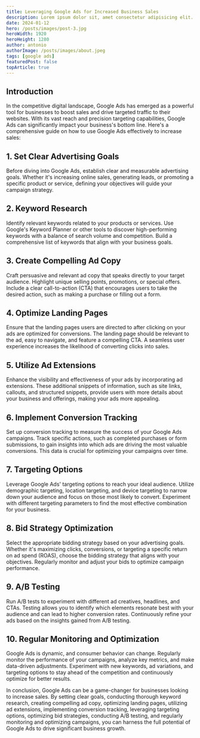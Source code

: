 ```yaml
---
title: Leveraging Google Ads for Increased Business Sales
description: Lorem ipsum dolor sit, amet consectetur adipisicing elit. Hic eos odit sequi minima iure natus, odio tempora sit.
date: 2024-01-12
hero: /posts/images/post-3.jpg
heroWidth: 1920
heroHeight: 1280
author: antonio
authorImage: /posts/images/about.jpeg
tags: [google ads]
featuredPost: false
topArticle: true
---
```


## **Introduction**

In the competitive digital landscape, Google Ads has emerged as a powerful tool for businesses to boost sales and drive targeted traffic to their websites. With its vast reach and precision targeting capabilities, Google Ads can significantly impact your business's bottom line. Here's a comprehensive guide on how to use Google Ads effectively to increase sales:

## 1. **Set Clear Advertising Goals**

Before diving into Google Ads, establish clear and measurable advertising goals. Whether it's increasing online sales, generating leads, or promoting a specific product or service, defining your objectives will guide your campaign strategy.

## 2. **Keyword Research**

Identify relevant keywords related to your products or services. Use Google's Keyword Planner or other tools to discover high-performing keywords with a balance of search volume and competition. Build a comprehensive list of keywords that align with your business goals.

## 3. **Create Compelling Ad Copy**

Craft persuasive and relevant ad copy that speaks directly to your target audience. Highlight unique selling points, promotions, or special offers. Include a clear call-to-action (CTA) that encourages users to take the desired action, such as making a purchase or filling out a form.

## 4. **Optimize Landing Pages**

Ensure that the landing pages users are directed to after clicking on your ads are optimized for conversions. The landing page should be relevant to the ad, easy to navigate, and feature a compelling CTA. A seamless user experience increases the likelihood of converting clicks into sales.

## 5. **Utilize Ad Extensions**

Enhance the visibility and effectiveness of your ads by incorporating ad extensions. These additional snippets of information, such as site links, callouts, and structured snippets, provide users with more details about your business and offerings, making your ads more appealing.

## 6. **Implement Conversion Tracking**

Set up conversion tracking to measure the success of your Google Ads campaigns. Track specific actions, such as completed purchases or form submissions, to gain insights into which ads are driving the most valuable conversions. This data is crucial for optimizing your campaigns over time.

## 7. **Targeting Options**

Leverage Google Ads' targeting options to reach your ideal audience. Utilize demographic targeting, location targeting, and device targeting to narrow down your audience and focus on those most likely to convert. Experiment with different targeting parameters to find the most effective combination for your business.

## 8. **Bid Strategy Optimization**

Select the appropriate bidding strategy based on your advertising goals. Whether it's maximizing clicks, conversions, or targeting a specific return on ad spend (ROAS), choose the bidding strategy that aligns with your objectives. Regularly monitor and adjust your bids to optimize campaign performance.

## 9. **A/B Testing**

Run A/B tests to experiment with different ad creatives, headlines, and CTAs. Testing allows you to identify which elements resonate best with your audience and can lead to higher conversion rates. Continuously refine your ads based on the insights gained from A/B testing.

## 10. **Regular Monitoring and Optimization**

Google Ads is dynamic, and consumer behavior can change. Regularly monitor the performance of your campaigns, analyze key metrics, and make data-driven adjustments. Experiment with new keywords, ad variations, and targeting options to stay ahead of the competition and continuously optimize for better results.

In conclusion, Google Ads can be a game-changer for businesses looking to increase sales. By setting clear goals, conducting thorough keyword research, creating compelling ad copy, optimizing landing pages, utilizing ad extensions, implementing conversion tracking, leveraging targeting options, optimizing bid strategies, conducting A/B testing, and regularly monitoring and optimizing campaigns, you can harness the full potential of Google Ads to drive significant business growth.
